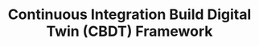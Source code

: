 ---
title: "Continuous Integration Build Digital Twin (CBDT) Framework"
authors: Henri Aïdasso, Francis Bordeleau, Ali Tizghadam
link: https://gitlab.com/ets-devops/pipelines/digital-twin
year: 2025
---